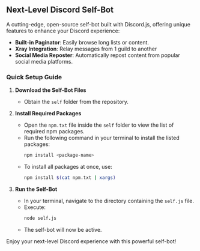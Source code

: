 ## Next-Level Discord Self-Bot

A cutting-edge, open-source self-bot built with Discord.js, offering unique features to enhance your Discord experience:

- **Built-in Paginator**: Easily browse long lists or content.
- **Xray Integration**: Relay messages from 1 guild to another
- **Social Media Reposter**: Automatically repost content from popular social media platforms.

### Quick Setup Guide

1. **Download the Self-Bot Files**  
   - Obtain the `self` folder from the repository.

2. **Install Required Packages**  
   - Open the `npm.txt` file inside the `self` folder to view the list of required npm packages.
   - Run the following command in your terminal to install the listed packages:
     ```bash
     npm install <package-name>
     ```
   - To install all packages at once, use:
     ```bash
     npm install $(cat npm.txt | xargs)
     ```

3. **Run the Self-Bot**  
   - In your terminal, navigate to the directory containing the `self.js` file.
   - Execute:
     ```bash
     node self.js
     ```
   - The self-bot will now be active.

Enjoy your next-level Discord experience with this powerful self-bot!
